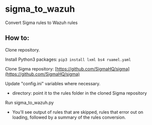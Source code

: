 # sigma_to_wazuh
Convert Sigma rules to Wazuh rules

## How to:
Clone repository.  

Install Python3 packages: ```pip3 install lxml bs4 ruamel.yaml```

Clone Sigma repository: [https://github.com/SigmaHQ/sigma](https://github.com/SigmaHQ/sigma)

Update "config.ini" variables where necessary.
- directory: point it to the rules folder in the cloned Sigma repository

Run sigma_to_wazuh.py
- You'll see output of rules that are skipped, rules that error out on loading, followed by a summary of the rules conversion.
